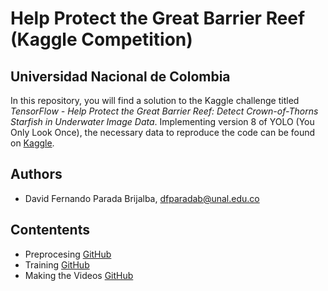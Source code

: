 # Help Protect the Great Barrier Reef (Kaggle Competition)
## Universidad Nacional de Colombia

In this repository, you will find a solution to the Kaggle challenge titled *TensorFlow - Help Protect the Great Barrier Reef: Detect Crown-of-Thorns Starfish in Underwater Image Data*. Implementing version 8 of YOLO (You Only Look Once), the necessary data to reproduce the code can be found on [Kaggle](https://www.kaggle.com/competitions/tensorflow-great-barrier-reef/data).

## Authors  
- David Fernando Parada Brijalba, dfparadab@unal.edu.co 

## Contentents
- Preprocesing [GitHub](https://github.com/Daveztat/YOLOv8/blob/main/preprossesing.ipynb)
- Training [GitHub](https://github.com/Daveztat/YOLOv8/blob/main/train_work.ipynb)
- Making the Videos [GitHub](https://github.com/Daveztat/YOLOv8/blob/main/make_video.ipynb)

